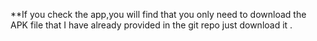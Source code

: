 **If you check the app,you will find that you only need to download the APK file that I have already provided in the git repo just download it .
